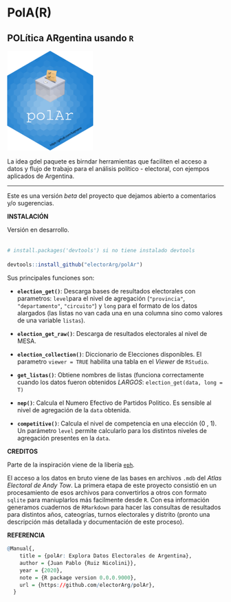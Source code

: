 # PolA(R)

## POLítica ARgentina usando `R`

<img src="hex/hex-polAr.png" width="200">


La idea gdel paquete es birndar herramientas que faciliten el acceso a datos y flujo de trabajo para el análisis político - electoral, con ejempos aplicados de Argentina. 

---

Este es una versión _beta_ del proyecto que dejamos abierto a comentarios y/o sugerencias. 

**INSTALACIÓN**

Versión en desarrollo. 

```r

# install.packages('devtools') si no tiene instalado devtools

devtools::install_github("electorArg/polAr")

```

Sus principales funciones son:

- **`election_get()`**: Descarga bases de resultados electorales con parametros: `level`para el nivel de agregación (`"provincia"`, `"departamento"`, `"circuito"`) y `long` para el formato de los datos alargados (las listas no van cada una en una columna sino como valores de una variable `listas`). 

- **`election_get_raw()`**: Descarga de resultados electorales al nivel de MESA.

- **`election_collection()`**: Diccionario de Elecciones disponibles. El parametro `viewer = TRUE` habilita una tabla en el _Viewer_ de `RStudio`.

- **`get_listas()`**: Obtiene nombres de listas (funciona correctamente cuando los datos fueron obtenidos _LARGOS_: `election_get(data, long = T)`

- **`nep()`**: Calcula el  Numero Efectivo de Partidos Politico. Es sensible al nivel de agregación de la `data` obtenida. 

- **`competitive()`**: Calcula el nivel de competencia en una elección (0 , 1). Un parámetro `level` permite calcularlo para los distintos niveles de agregación presentes en la `data`.  



**CREDITOS**

Parte de la inspiración viene de la libería [`eph`](https://github.com/holatam/eph). 

El acceso a los datos en bruto viene de las bases en archivos `.mdb` del _Atlas Electoral de Andy Tow_. La primera etapa de este proyecto consistió en un procesamiento de esos archivos para convertirlos a otros con formato `sqlite` para maniuplarlos más facilmente desde `R`. Con esa información generamos cuadernos de `RMarkdown` para hacer las consultas de resultados para distintos años, cateogrías, turnos electorales y distrito (pronto una descripción más detallada y documentación de este proceso). 


**REFERENCIA**

```r
@Manual{,
    title = {polAr: Explora Datos Electorales de Argentina},
    author = {Juan Pablo {Ruiz Nicolini}},
    year = {2020},
    note = {R package version 0.0.0.9000},
    url = {https://github.com/electorArg/polAr},
  }


```
 
